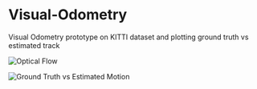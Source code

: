 # Visual-Odometry
Visual Odometry prototype on KITTI dataset  and plotting ground truth vs estimated track


![Optical Flow](https://github.com/dhaval491/Visual-Odometry/blob/main/Visual_Odo.gif)


![Ground Truth vs Estimated Motion](https://github.com/dhaval491/Visual-Odometry/blob/main/RMS_graph.png)





